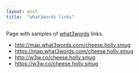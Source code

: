 ```yaml
---
layout: post
title:  "what3words links"
---
```

Page with samples of [what3words][w3w-home] links.

<ul>
  <li><a href="http://map.what3words.com/cheese.holly.smug">http://map.what3words.com/cheese.holly.smug</a></li>
  <li><a href="https://map.what3words.com/cheese.holly.smug">https://map.what3words.com/cheese.holly.smug</a></li>
  <li><a href="http://w3w.co/cheese.holly.smug">http://w3w.co/cheese.holly.smug</a></li>
  <li><a href="https://w3w.co/cheese.holly.smug">https://w3w.co/cheese.holly.smug</a></li>
</ul>

[w3w-home]: https://what3words.com/
